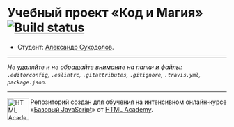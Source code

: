 # Учебный проект «Код и Магия» [![Build status][travis-image]][travis-url]

* Студент: [Александр Суходолов](https://up.htmlacademy.ru/javascript/9/user/129482).

---

_Не удаляйте и не обращайте внимание на папки и файлы:_<br>
_`.editorconfig`, `.eslintrc`, `.gitattributes`, `.gitignore`, `.travis.yml`, `package.json`._

---

<a href="https://htmlacademy.ru/intensive/javascript"><img align="left" width="50" height="50" title="HTML Academy" src="https://up.htmlacademy.ru/static/img/intensive/javascript/logo-for-github.svg"></a>

Репозиторий создан для обучения на интенсивном онлайн‑курсе «[Базовый JavaScript](https://htmlacademy.ru/intensive/javascript)» от [HTML Academy](https://htmlacademy.ru).

[travis-image]: https://travis-ci.org/htmlacademy-javascript/129482-code-and-magick.svg?branch=master
[travis-url]: https://travis-ci.org/htmlacademy-javascript/129482-code-and-magick
